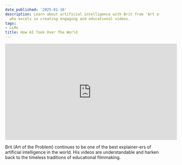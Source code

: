 ```yaml
---
date_published: '2025-01-16'
description: Learn about artificial intelligence with Brit from 'Art of the Problem,'
  who excels in creating engaging and educational videos.
tags:
- LLMs
title: How AI Took Over The World
---
```


<iframe width="560" height="315" src="https://www.youtube.com/embed/SN4Z95pvg0Y?si=xq81K0iaH6DBHYE7" title="YouTube video player" frameborder="0" allow="accelerometer; autoplay; clipboard-write; encrypted-media; gyroscope; picture-in-picture; web-share" referrerpolicy="strict-origin-when-cross-origin" allowfullscreen></iframe>

Brit (Art of the Problem) continues to be one of the best explainer-ers of artificial intelligence in the world. His videos are understandable and harken back to the timeless traditions of educational filmmaking.